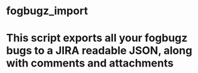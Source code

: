 # fogbugz_import
# This script exports all your fogbugz bugs to a JIRA readable JSON, along with comments and attachments
